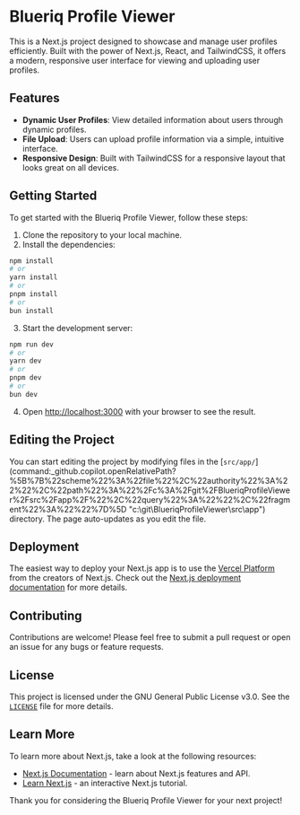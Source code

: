 # Blueriq Profile Viewer

This is a Next.js project designed to showcase and manage user profiles efficiently. Built with the power of Next.js, React, and TailwindCSS, it offers a modern, responsive user interface for viewing and uploading user profiles.

## Features

- **Dynamic User Profiles**: View detailed information about users through dynamic profiles.
- **File Upload**: Users can upload profile information via a simple, intuitive interface.
- **Responsive Design**: Built with TailwindCSS for a responsive layout that looks great on all devices.

## Getting Started

To get started with the Blueriq Profile Viewer, follow these steps:

1. Clone the repository to your local machine.
2. Install the dependencies:

```bash
npm install
# or
yarn install
# or
pnpm install
# or
bun install
```

3. Start the development server:

```bash
npm run dev
# or
yarn dev
# or
pnpm dev
# or
bun dev
```

4. Open [http://localhost:3000](http://localhost:3000) with your browser to see the result.

## Editing the Project

You can start editing the project by modifying files in the [`src/app/`](command:_github.copilot.openRelativePath?%5B%7B%22scheme%22%3A%22file%22%2C%22authority%22%3A%22%22%2C%22path%22%3A%22%2Fc%3A%2Fgit%2FBlueriqProfileViewer%2Fsrc%2Fapp%2F%22%2C%22query%22%3A%22%22%2C%22fragment%22%3A%22%22%7D%5D "c:\git\BlueriqProfileViewer\src\app\") directory. The page auto-updates as you edit the file.

## Deployment

The easiest way to deploy your Next.js app is to use the [Vercel Platform](https://vercel.com/new?utm_medium=default-template&filter=next.js&utm_source=create-next-app&utm_campaign=create-next-app-readme) from the creators of Next.js. Check out the [Next.js deployment documentation](https://nextjs.org/docs/deployment) for more details.

## Contributing

Contributions are welcome! Please feel free to submit a pull request or open an issue for any bugs or feature requests.

## License

This project is licensed under the GNU General Public License v3.0. See the [`LICENSE`](command:_github.copilot.openRelativePath?%5B%7B%22scheme%22%3A%22file%22%2C%22authority%22%3A%22%22%2C%22path%22%3A%22%2Fc%3A%2Fgit%2FBlueriqProfileViewer%2FLICENSE%22%2C%22query%22%3A%22%22%2C%22fragment%22%3A%22%22%7D%5D "c:\git\BlueriqProfileViewer\LICENSE") file for more details.

## Learn More

To learn more about Next.js, take a look at the following resources:

- [Next.js Documentation](https://nextjs.org/docs) - learn about Next.js features and API.
- [Learn Next.js](https://nextjs.org/learn) - an interactive Next.js tutorial.

Thank you for considering the Blueriq Profile Viewer for your next project!